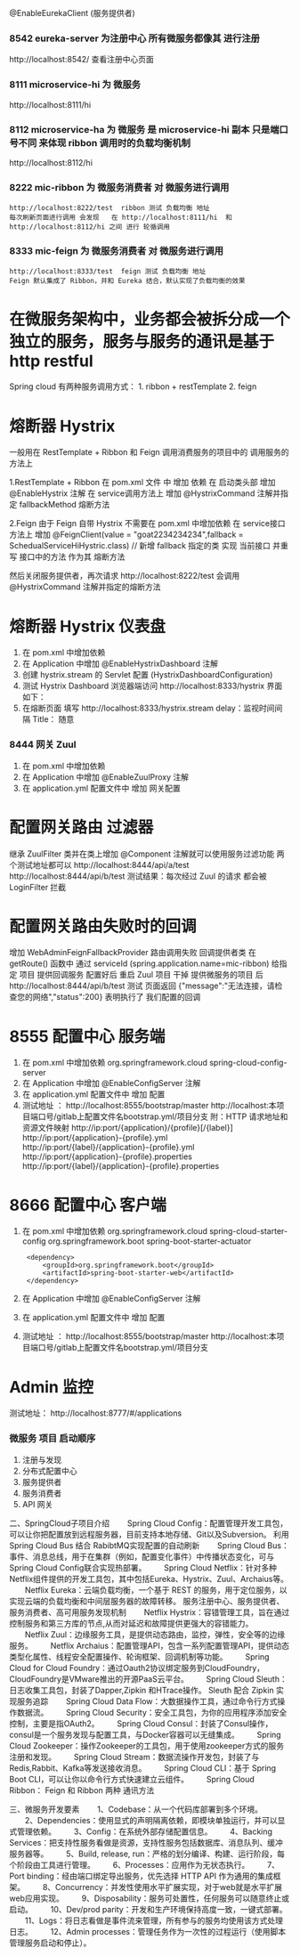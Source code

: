 @EnableEurekaClient  (服务提供者)

###  8542  eureka-server    为注册中心  所有微服务都像其 进行注册
http://localhost:8542/  查看注册中心页面 

### 8111 microservice-hi  为 微服务 
http://localhost:8111/hi 

### 8112 microservice-ha  为 微服务  是 microservice-hi 副本 只是端口号不同 来体现 ribbon 调用时的负载均衡机制 
http://localhost:8112/hi 


### 8222 mic-ribbon  为 微服务消费者  对 微服务进行调用  
    http://localhost:8222/test  ribbon 测试 负载均衡 地址
    每次刷新页面进行调用 会发现   在 http://localhost:8111/hi  和 http://localhost:8112/hi 之间 进行 轮循调用 
    
### 8333 mic-feign  为 微服务消费者  对 微服务进行调用     
    http://localhost:8333/test  feign 测试 负载均衡 地址
    Feign 默认集成了 Ribbon，并和 Eureka 结合，默认实现了负载均衡的效果
 
# 在微服务架构中，业务都会被拆分成一个独立的服务，服务与服务的通讯是基于 http restful 
Spring cloud 有两种服务调用方式：
    1. ribbon + restTemplate
    2. feign 


# 熔断器  Hystrix 
一般用在  RestTemplate + Ribbon 和 Feign 调用消费服务的项目中的  调用服务的方法上 

1.RestTemplate + Ribbon
在 pom.xml 文件 中    增加 依赖
在 启动类头部         增加 @EnableHystrix  注解 
在 service调用方法上  增加 @HystrixCommand 注解并指定 fallbackMethod 熔断方法

2.Feign
由于 Feign 自带 Hystrix  不需要在 pom.xml 中增加依赖 
在 service接口方法上  增加 @FeignClient(value = "goat2234234234",fallback = SchedualServiceHiHystric.class) // 
新增 fallback 指定的类 实现 当前接口 并重写 接口中的方法  作为其 熔断方法

然后关闭服务提供者，再次请求 http://localhost:8222/test 会调用 @HystrixCommand 注解并指定的熔断方法


# 熔断器  Hystrix  仪表盘

1. 在 pom.xml 中增加依赖
2. 在 Application 中增加 @EnableHystrixDashboard 注解
3. 创建 hystrix.stream 的 Servlet 配置  (HystrixDashboardConfiguration)
4. 测试 Hystrix Dashboard 浏览器端访问 http://localhost:8333/hystrix 界面如下：
5. 在熔断页面 填写 http://localhost:8333/hystrix.stream  delay：监视时间间隔  Title： 随意

### 8444 网关  Zuul 
1. 在 pom.xml 中增加依赖
2. 在 Application 中增加 @EnableZuulProxy 注解
3. 在 application.yml 配置文件中 增加 网关配置 

# 配置网关路由 过滤器

继承 ZuulFilter 类并在类上增加 @Component 注解就可以使用服务过滤功能
两个测试地址都可以
http://localhost:8444/api/a/test
http://localhost:8444/api/b/test
测试结果：每次经过 Zuul 的请求 都会被 LoginFilter 拦截 

# 配置网关路由失败时的回调

增加 WebAdminFeignFallbackProvider 路由调用失败 回调提供者类
在 getRoute() 函数中 通过 serviceId (spring.application.name=mic-ribbon) 给指定 项目 提供回调服务 
配置好后 重启 Zuul 项目  干掉 提供微服务的项目 后  http://localhost:8444/api/b/test  测试
页面返回  {"message":"无法连接，请检查您的网络","status":200}  表明执行了  我们配置的回调 

# 8555 配置中心  服务端
1. 在 pom.xml 中增加依赖
        <dependency>
            <groupId>org.springframework.cloud</groupId>
            <artifactId>spring-cloud-config-server</artifactId>
        </dependency>
2. 在 Application 中增加 @EnableConfigServer 注解
3. 在 application.yml 配置文件中 增加 配置 
4. 测试地址 ： 
http://localhost:8555/bootstrap/master 
http://localhost:本项目端口号/gitlab上配置文件名bootstrap.yml/项目分支
  附：HTTP 请求地址和资源文件映射
  http://ip:port/{application}/{profile}[/{label}]
  http://ip:port/{application}-{profile}.yml
  http://ip:port/{label}/{application}-{profile}.yml
  http://ip:port/{application}-{profile}.properties
  http://ip:port/{label}/{application}-{profile}.properties
  
# 8666 配置中心  客户端 
1. 在 pom.xml 中增加依赖
    <dependencies>
        <dependency>
            <groupId>org.springframework.cloud</groupId>
            <artifactId>spring-cloud-starter-config</artifactId>
        </dependency>
        <!-- client需要添加以下依赖，否则访问/refresh将会得到404 -->
        <dependency>
            <groupId>org.springframework.boot</groupId>
            <artifactId>spring-boot-starter-actuator</artifactId>
        </dependency>

        <dependency>
            <groupId>org.springframework.boot</groupId>
            <artifactId>spring-boot-starter-web</artifactId>
        </dependency>
    </dependencies>
2. 在 Application 中增加 @EnableConfigServer 注解
3. 在 application.yml 配置文件中 增加 配置 
4. 测试地址 ： 
http://localhost:8555/bootstrap/master 
http://localhost:本项目端口号/gitlab上配置文件名bootstrap.yml/项目分支


# Admin 监控

测试地址： http://localhost:8777/#/applications


###  微服务 项目 启动顺序

1. 注册与发现
2. 分布式配置中心
3. 服务提供者
4. 服务消费者
5. API 网关


二、SpringCloud子项目介绍
　　Spring Cloud Config：配置管理开发工具包，可以让你把配置放到远程服务器，目前支持本地存储、Git以及Subversion。
            利用 Spring Cloud Bus 结合 RabibtMQ实现配置的自动刷新 
　　Spring Cloud Bus：事件、消息总线，用于在集群（例如，配置变化事件）中传播状态变化，可与Spring Cloud Config联合实现热部署。
　　Spring Cloud Netflix：针对多种Netflix组件提供的开发工具包，其中包括Eureka、Hystrix、Zuul、Archaius等。
　　Netflix Eureka：云端负载均衡，一个基于 REST 的服务，用于定位服务，以实现云端的负载均衡和中间层服务器的故障转移。
            服务注册中心、服务提供者、服务消费者、高可用服务发现机制
　　Netflix Hystrix：容错管理工具，旨在通过控制服务和第三方库的节点,从而对延迟和故障提供更强大的容错能力。
　　Netflix Zuul：边缘服务工具，是提供动态路由，监控，弹性，安全等的边缘服务。
　　Netflix Archaius：配置管理API，包含一系列配置管理API，提供动态类型化属性、线程安全配置操作、轮询框架、回调机制等功能。
　　Spring Cloud for Cloud Foundry：通过Oauth2协议绑定服务到CloudFoundry，CloudFoundry是VMware推出的开源PaaS云平台。
　　Spring Cloud Sleuth：日志收集工具包，封装了Dapper,Zipkin 和HTrace操作。 Sleuth 配合 Zipkin 实现服务追踪
　　Spring Cloud Data Flow：大数据操作工具，通过命令行方式操作数据流。
　　Spring Cloud Security：安全工具包，为你的应用程序添加安全控制，主要是指OAuth2。
　　Spring Cloud Consul：封装了Consul操作，consul是一个服务发现与配置工具，与Docker容器可以无缝集成。
　　Spring Cloud Zookeeper：操作Zookeeper的工具包，用于使用zookeeper方式的服务注册和发现。
　　Spring Cloud Stream：数据流操作开发包，封装了与Redis,Rabbit、Kafka等发送接收消息。
　　Spring Cloud CLI：基于 Spring Boot CLI，可以让你以命令行方式快速建立云组件。
　　Spring Cloud Ribbon： Feign 和 Ribbon 两种 通讯方法

三、微服务开发要素
　　1、Codebase：从一个代码库部署到多个环境。
　　2、Dependencies：使用显式的声明隔离依赖，即模块单独运行，并可以显式管理依赖。
　　3、Config：在系统外部存储配置信息。
　　4、Backing Services：把支持性服务看做是资源，支持性服务包括数据库、消息队列、缓冲服务器等。
　　5、Build, release, run：严格的划分编译、构建、运行阶段，每个阶段由工具进行管理。
　　6、Processes：应用作为无状态执行。
　　7、Port binding：经由端口绑定导出服务，优先选择 HTTP API 作为通用的集成框架。
　　8、Concurrency：并发性使用水平扩展实现，对于web就是水平扩展web应用实现。
　　9、Disposability：服务可处置性，任何服务可以随意终止或启动。
　　10、Dev/prod parity：开发和生产环境保持高度一致，一键式部署。
　　11、Logs：将日志看做是事件流来管理，所有参与的服务均使用该方式处理日志。
　　12、Admin processes：管理任务作为一次性的过程运行（使用脚本管理服务启动和停止）。

    